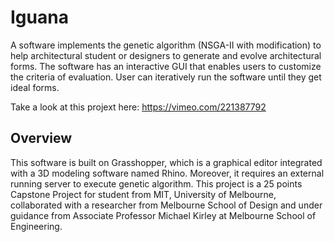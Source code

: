 # Iguana
A software implements the genetic algorithm (NSGA-II with modification) to help architectural student or designers to generate and evolve architectural forms. The software has an interactive GUI that enables users to customize the criteria of evaluation. User can iteratively run the software until they get ideal forms.

Take a look at this projext here: https://vimeo.com/221387792

## Overview
This software is built on Grasshopper, which is a graphical editor integrated with a 3D modeling software named Rhino. Moreover, it requires an external running server to execute genetic algorithm.
This project is a 25 points Capstone Project for student from MIT, University of Melbourne, collaborated with a researcher from Melbourne School of Design and under guidance from Associate Professor Michael Kirley at Melbourne School of Engineering.
